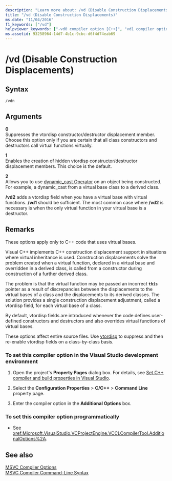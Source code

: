 ```yaml
---
description: "Learn more about: /vd (Disable Construction Displacements)"
title: "/vd (Disable Construction Displacements)"
ms.date: "11/04/2016"
f1_keywords: ["/vd"]
helpviewer_keywords: ["-vd0 compiler option [C++]", "vd1 compiler option [C++]", "/vdn (Disable Construction Displacement) compiler option", "constructor displacements", "vtordisp fields", "/vd0 compiler option [C++]", "-vd1 compiler option [C++]", "/vd1 compiler option [C++]", "displacements compiler option", "vd0 compiler option [C++]", "Disable Construction Displacements compiler option"]
ms.assetid: 93258964-14d7-4b1c-9cbc-d6f4d74eab69
---
```

# /vd (Disable Construction Displacements)

## Syntax

```
/vdn
```

## Arguments

**0**<br/>
Suppresses the vtordisp constructor/destructor displacement member. Choose this option only if you are certain that all class constructors and destructors call virtual functions virtually.

**1**<br/>
Enables the creation of hidden vtordisp constructor/destructor displacement members. This choice is the default.

**2**<br/>
Allows you to use [dynamic_cast Operator](../../cpp/dynamic-cast-operator.md) on an object being constructed. For example, a dynamic_cast from a virtual base class to a derived class.

**/vd2** adds a vtordisp field when you have a virtual base with virtual functions. **/vd1** should be sufficient. The most common case where **/vd2** is necessary is when the only virtual function in your virtual base is a destructor.

## Remarks

These options apply only to C++ code that uses virtual bases.

Visual C++ implements C++ construction displacement support in situations where virtual inheritance is used. Construction displacements solve the problem created when a virtual function, declared in a virtual base and overridden in a derived class, is called from a constructor during construction of a further derived class.

The problem is that the virtual function may be passed an incorrect **`this`** pointer as a result of discrepancies between the displacements to the virtual bases of a class and the displacements to its derived classes. The solution provides a single construction displacement adjustment, called a vtordisp field, for each virtual base of a class.

By default, vtordisp fields are introduced whenever the code defines user-defined constructors and destructors and also overrides virtual functions of virtual bases.

These options affect entire source files. Use [vtordisp](../../preprocessor/vtordisp.md) to suppress and then re-enable vtordisp fields on a class-by-class basis.

### To set this compiler option in the Visual Studio development environment

1. Open the project's **Property Pages** dialog box. For details, see [Set C++ compiler and build properties in Visual Studio](../working-with-project-properties.md).

1. Select the **Configuration Properties** > **C/C++** > **Command Line** property page.

1. Enter the compiler option in the **Additional Options** box.

### To set this compiler option programmatically

- See <xref:Microsoft.VisualStudio.VCProjectEngine.VCCLCompilerTool.AdditionalOptions%2A>.

## See also

[MSVC Compiler Options](compiler-options.md)<br/>
[MSVC Compiler Command-Line Syntax](compiler-command-line-syntax.md)
